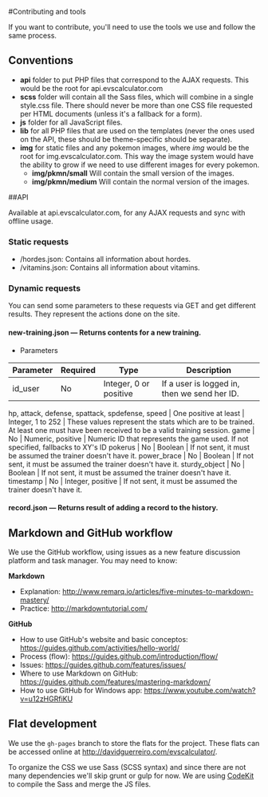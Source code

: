 #Contributing and tools

If you want to contribute, you'll need to use the tools we use and follow the same process.

## Conventions

- **api** folder to put PHP files that correspond to the AJAX requests. This would be the root for api.evscalculator.com
- **scss** folder will contain all the Sass files, which will combine in a single style.css file. There should never be more than one CSS file requested per HTML documents (unless it's a fallback for a form).
- **js** folder for all JavaScript files.
- **lib** for all PHP files that are used on the templates (never the ones used on the API, these should be theme-specific should be separate).
- **img** for static files and any pokemon images, where _img_ would be the root for img.evscalculator.com. This way the image system would have the ability to grow if we need to use different images for every pokemon.
    - **img/pkmn/small** Will contain the small version of the images.
    - **img/pkmn/medium** Will contain the normal version of the images.


##API

Available at api.evscalculator.com, for any AJAX requests and sync with offline usage.

### Static requests
- /hordes.json: Contains all information about hordes.
- /vitamins.json: Contains all information about vitamins.

### Dynamic requests

You can send some parameters to these requests via GET and get different results. They represent the actions done on the site.

#### new-training.json — Returns contents for a new training.

* Parameters

Parameter		| Required	 | Type	 					| Description
---- 			| ----		 | ----	 					| ----
id_user			| No		 | Integer, 0 or positive 	| If a user is logged in, then we send her ID.
hp, 
attack, 
defense, 
spattack, 
spdefense, 
speed 			| One positive at least |  Integer, 1 to 252 | These values represent the stats which are to be trained. At least one must have been received to be a valid training session.
game 			| No 		|  Numeric, positive 		| Numeric ID that represents the game used. If not specified, fallbacks to XY's ID
pokerus 		| No 		|  Boolean 					| If not sent, it must be assumed the trainer doesn't have it.
power_brace 	| No 		|  Boolean 					| If not sent, it must be assumed the trainer doesn't have it.
sturdy_object 	| No 		|  Boolean					| If not sent, it must be assumed the trainer doesn't have it.
timestamp 		| No 		|  Integer, positive		| If not sent, it must be assumed the trainer doesn't have it.


	
#### record.json — Returns result of adding a record to the history.




## Markdown and GitHub workflow

We use the GitHub workflow, using issues as a new feature discussion platform and task manager. You may need to know: 

**Markdown**
- Explanation: http://www.remarq.io/articles/five-minutes-to-markdown-mastery/
- Practice: http://markdowntutorial.com/

**GitHub**
- How to use GitHub's website and basic conceptos: https://guides.github.com/activities/hello-world/
- Process (flow): https://guides.github.com/introduction/flow/
- Issues: https://guides.github.com/features/issues/
- Where to use Markdown on GitHub: https://guides.github.com/features/mastering-markdown/
- How to use GitHub for Windows app: https://www.youtube.com/watch?v=u12zHGRfiKU



## Flat development

We use the `gh-pages` branch to store the flats for the project. These flats can be accessed online at http://davidguerreiro.com/evscalculator/.

To organize the CSS we use Sass (SCSS syntax) and since there are not many dependencies we'll skip grunt or gulp for now. We are using [CodeKit](https://incident57.com/codekit/) to compile the Sass and merge the JS files.
